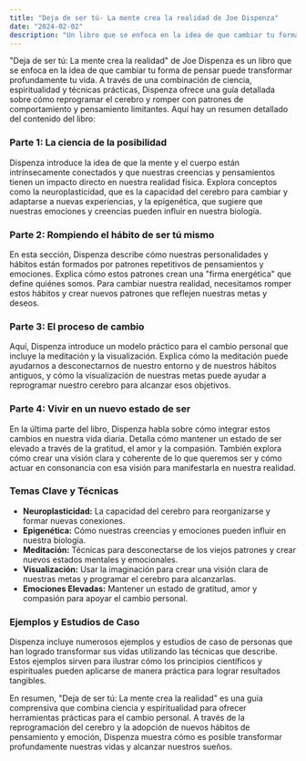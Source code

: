 ```yaml
---
title: "Deja de ser tú- La mente crea la realidad de Joe Dispenza"
date: "2024-02-02"
description: "Un libro que se enfoca en la idea de que cambiar tu forma de pensar puede transformar profundamente tu vida"
---
```

"Deja de ser tú: La mente crea la realidad" de Joe Dispenza es un libro que se enfoca en la idea de que cambiar tu forma de pensar puede transformar profundamente tu vida. A través de una combinación de ciencia, espiritualidad y técnicas prácticas, Dispenza ofrece una guía detallada sobre cómo reprogramar el cerebro y romper con patrones de comportamiento y pensamiento limitantes. Aquí hay un resumen detallado del contenido del libro:

### Parte 1: La ciencia de la posibilidad
Dispenza introduce la idea de que la mente y el cuerpo están intrínsecamente conectados y que nuestras creencias y pensamientos tienen un impacto directo en nuestra realidad física. Explora conceptos como la neuroplasticidad, que es la capacidad del cerebro para cambiar y adaptarse a nuevas experiencias, y la epigenética, que sugiere que nuestras emociones y creencias pueden influir en nuestra biología.

### Parte 2: Rompiendo el hábito de ser tú mismo
En esta sección, Dispenza describe cómo nuestras personalidades y hábitos están formados por patrones repetitivos de pensamientos y emociones. Explica cómo estos patrones crean una "firma energética" que define quiénes somos. Para cambiar nuestra realidad, necesitamos romper estos hábitos y crear nuevos patrones que reflejen nuestras metas y deseos.

### Parte 3: El proceso de cambio
Aquí, Dispenza introduce un modelo práctico para el cambio personal que incluye la meditación y la visualización. Explica cómo la meditación puede ayudarnos a desconectarnos de nuestro entorno y de nuestros hábitos antiguos, y cómo la visualización de nuestras metas puede ayudar a reprogramar nuestro cerebro para alcanzar esos objetivos.

### Parte 4: Vivir en un nuevo estado de ser
En la última parte del libro, Dispenza habla sobre cómo integrar estos cambios en nuestra vida diaria. Detalla cómo mantener un estado de ser elevado a través de la gratitud, el amor y la compasión. También explora cómo crear una visión clara y coherente de lo que queremos ser y cómo actuar en consonancia con esa visión para manifestarla en nuestra realidad.

### Temas Clave y Técnicas
- **Neuroplasticidad:** La capacidad del cerebro para reorganizarse y formar nuevas conexiones.
- **Epigenética:** Cómo nuestras creencias y emociones pueden influir en nuestra biología.
- **Meditación:** Técnicas para desconectarse de los viejos patrones y crear nuevos estados mentales y emocionales.
- **Visualización:** Usar la imaginación para crear una visión clara de nuestras metas y programar el cerebro para alcanzarlas.
- **Emociones Elevadas:** Mantener un estado de gratitud, amor y compasión para apoyar el cambio personal.

### Ejemplos y Estudios de Caso
Dispenza incluye numerosos ejemplos y estudios de caso de personas que han logrado transformar sus vidas utilizando las técnicas que describe. Estos ejemplos sirven para ilustrar cómo los principios científicos y espirituales pueden aplicarse de manera práctica para lograr resultados tangibles.

En resumen, "Deja de ser tú: La mente crea la realidad" es una guía comprensiva que combina ciencia y espiritualidad para ofrecer herramientas prácticas para el cambio personal. A través de la reprogramación del cerebro y la adopción de nuevos hábitos de pensamiento y emoción, Dispenza muestra cómo es posible transformar profundamente nuestras vidas y alcanzar nuestros sueños.